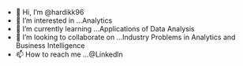 - 👋 Hi, I’m @hardikk96
- 👀 I’m interested in ...Analytics 
- 🌱 I’m currently learning ...Applications of Data Analysis
- 💞️ I’m looking to collaborate on ...Industry Problems in Analytics and Business Intelligence 
- 📫 How to reach me ...@Linkedln

<!---
hardikk96/hardikk96 is a ✨ special ✨ repository because its `README.md` (this file) appears on your GitHub profile.
You can click the Preview link to take a look at your changes.
--->
